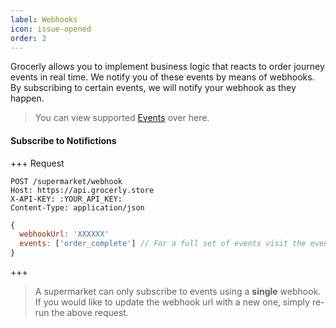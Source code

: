 ```yaml
---
label: Webhooks
icon: issue-opened
order: 2
---
```


Grocerly allows you to implement business logic that reacts to order journey events in real time. We notify you of these events by means of webhooks. By subscribing to certain events, we will notify your webhook as they happen.

> You can view supported [Events](events.md) over here.

#### Subscribe to Notifictions

+++ Request

```
POST /supermarket/webhook
Host: https://api.grocerly.store
X-API-KEY: :YOUR_API_KEY:
Content-Type: application/json
```

```js
{
  webhookUrl: 'XXXXXX'
  events: ['order_complete'] // For a full set of events visit the events page mentioned above.
}
```

+++

> A supermarket can only subscribe to events using a **single** webhook. If you would like to update the webhook url with a new one, simply re-run the above request.
